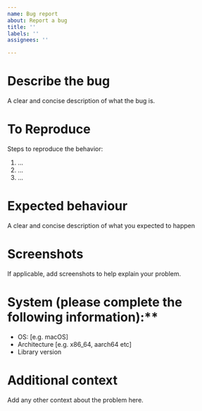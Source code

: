```yaml
---
name: Bug report
about: Report a bug
title: ''
labels: ''
assignees: ''

---
```


# Describe the bug
A clear and concise description of what the bug is.

# To Reproduce
Steps to reproduce the behavior:
1. …
2. …
3. …

# Expected behaviour
A clear and concise description of what you expected to happen

# Screenshots
If applicable, add screenshots to help explain your problem.

# System (please complete the following information):**
 - OS: [e.g. macOS]
 - Architecture [e.g. x86_64, aarch64 etc]
 - Library version

# Additional context
Add any other context about the problem here.

